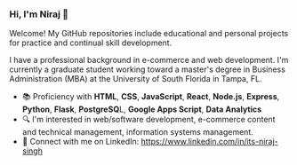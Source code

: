 ### Hi, I'm Niraj 👋

Welcome! My GitHub repositories include educational and personal projects for practice and continual skill development.

I have a professional background in e-commerce and web development. I'm currently a graduate student working toward a master's degree in Business Administration (MBA) at the University of South Florida in Tampa, FL.


- 📚 Proficiency with **HTML**, **CSS**, **JavaScript**, **React**, **Node.js**, **Express**, **Python**, **Flask**, **PostgreSQ**L, **Google Apps Script**, **Data Analytics**
- 🔍 I'm interested in web/software development, e-commerce content and technical management, information systems management.
- 🔗 Connect with me on LinkedIn: https://www.linkedin.com/in/its-niraj-singh
